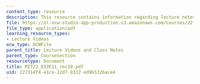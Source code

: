 ```yaml
---
content_type: resource
description: This resource contains information regarding lecture notes.
file: https://ol-ocw-studio-app-production.s3.amazonaws.com/courses/22-033-nuclear-systems-design-project-fall-2011/227314f4e1ca22d79312ed965326ace4_MIT22_033F11_rec10.pdf
file_type: application/pdf
learning_resource_types:
- Lecture Videos
ocw_type: OCWFile
parent_title: Lecture Videos and Class Notes
parent_type: CourseSection
resourcetype: Document
title: MIT22_033F11_rec10.pdf
uid: 227314f4-e1ca-22d7-9312-ed965326ace4
---
```

